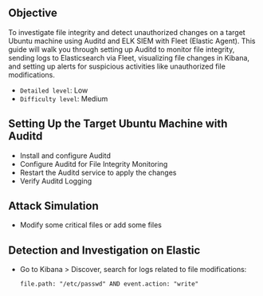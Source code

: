 ## Objective
To investigate file integrity and detect unauthorized changes on a target Ubuntu machine using Auditd and ELK SIEM with Fleet (Elastic Agent). This guide will walk you through setting up Auditd to monitor file integrity, sending logs to Elasticsearch via Fleet, visualizing file changes in Kibana, and setting up alerts for suspicious activities like unauthorized file modifications.

- `Detailed level`: Low
- `Difficulty level`: Medium


## Setting Up the Target Ubuntu Machine with Auditd
- Install and configure Auditd
- Configure Auditd for File Integrity Monitoring
- Restart the Auditd service to apply the changes
- Verify Auditd Logging

## Attack Simulation
- Modify some critical files or add some files


## Detection and Investigation on Elastic
- Go to Kibana > Discover, search for logs related to file modifications:
  ```
  file.path: "/etc/passwd" AND event.action: "write"
  ```


